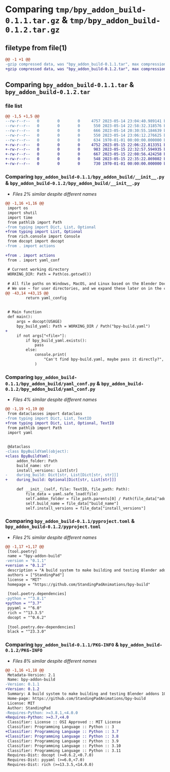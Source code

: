 # Comparing `tmp/bpy_addon_build-0.1.1.tar.gz` & `tmp/bpy_addon_build-0.1.2.tar.gz`

## filetype from file(1)

```diff
@@ -1 +1 @@
-gzip compressed data, was "bpy_addon_build-0.1.1.tar", max compression
+gzip compressed data, was "bpy_addon_build-0.1.2.tar", max compression
```

## Comparing `bpy_addon_build-0.1.1.tar` & `bpy_addon_build-0.1.2.tar`

### file list

```diff
@@ -1,5 +1,5 @@
--rw-r--r--   0        0        0     4757 2023-05-14 23:04:40.989141 bpy_addon_build-0.1.1/bpy_addon_build/__init__.py
--rw-r--r--   0        0        0      550 2023-05-14 22:58:32.318576 bpy_addon_build-0.1.1/bpy_addon_build/actions.py
--rw-r--r--   0        0        0      666 2023-05-14 20:30:55.184639 bpy_addon_build-0.1.1/bpy_addon_build/yaml_conf.py
--rw-r--r--   0        0        0      550 2023-05-14 23:06:12.276625 bpy_addon_build-0.1.1/pyproject.toml
--rw-r--r--   0        0        0      634 1970-01-01 00:00:00.000000 bpy_addon_build-0.1.1/PKG-INFO
+-rw-r--r--   0        0        0     4752 2023-05-15 22:06:22.813351 bpy_addon_build-0.1.2/bpy_addon_build/__init__.py
+-rw-r--r--   0        0        0      983 2023-05-15 22:32:57.594935 bpy_addon_build-0.1.2/bpy_addon_build/actions.py
+-rw-r--r--   0        0        0      667 2023-05-15 22:08:56.424258 bpy_addon_build-0.1.2/bpy_addon_build/yaml_conf.py
+-rw-r--r--   0        0        0      548 2023-05-15 22:35:22.869802 bpy_addon_build-0.1.2/pyproject.toml
+-rw-r--r--   0        0        0      730 1970-01-01 00:00:00.000000 bpy_addon_build-0.1.2/PKG-INFO
```

### Comparing `bpy_addon_build-0.1.1/bpy_addon_build/__init__.py` & `bpy_addon_build-0.1.2/bpy_addon_build/__init__.py`

 * *Files 2% similar despite different names*

```diff
@@ -1,16 +1,16 @@
 import os
 import shutil
 import time
 from pathlib import Path
-from typing import Dict, List, Optional
+from typing import List, Optional
 from rich.console import Console
 from docopt import docopt
-from . import actions
 
+from . import actions
 from . import yaml_conf
 
 # Current working directory
 WORKING_DIR: Path = Path(os.getcwd())
 
 # All file paths on Windows, MacOS, and Linux based on the Blender Docs
 # We use ~ for user directories, and we expand these later on in the code
@@ -43,14 +43,15 @@
         return yaml_config
 
 
 # Main function
 def main():
     args = docopt(USAGE)
     bpy_build_yaml: Path = WORKING_DIR / Path("bpy-build.yaml")
+
     if not args["<file>"]:
         if bpy_build_yaml.exists():
             pass
         else:
             console.print(
                 "Can't find bpy-build.yaml, maybe pass it directly?", style="bold red"
             )
```

### Comparing `bpy_addon_build-0.1.1/bpy_addon_build/yaml_conf.py` & `bpy_addon_build-0.1.2/bpy_addon_build/yaml_conf.py`

 * *Files 4% similar despite different names*

```diff
@@ -1,19 +1,19 @@
 from dataclasses import dataclass
-from typing import Dict, List, TextIO
+from typing import Dict, List, Optional, TextIO
 from pathlib import Path
 import yaml
 
 
 @dataclass
-class BpyBuildYaml(object):
+class BpyBuildYaml:
     addon_folder: Path
     build_name: str
     install_versions: List[str]
-    during_build: Dict[str, List[Dict[str, str]]]
+    during_build: Optional[Dict[str, List[str]]]
 
     def __init__(self, file: TextIO, file_path: Path):
         file_data = yaml.safe_load(file)
         self.addon_folder = file_path.parents[0] / Path(file_data["addon_folder"])
         self.build_name = file_data["build_name"]
         self.install_versions = file_data["install_versions"]
```

### Comparing `bpy_addon_build-0.1.1/pyproject.toml` & `bpy_addon_build-0.1.2/pyproject.toml`

 * *Files 2% similar despite different names*

```diff
@@ -1,17 +1,17 @@
 [tool.poetry]
 name = "bpy-addon-build"
-version = "0.1.1"
+version = "0.1.2"
 description = "A build system to make building and testing Blender addons 10 times easier"
 authors = ["StandingPad"]
 license = "MIT"
 homepage = "https://github.com/StandingPadAnimations/bpy-build"
 
 [tool.poetry.dependencies]
-python = "^3.8.1"
+python = "^3.7"
 pyyaml = "^6.0"
 rich = "^13.3.5"
 docopt = "^0.6.2"
 
 [tool.poetry.dev-dependencies]
 black = "^23.3.0"
```

### Comparing `bpy_addon_build-0.1.1/PKG-INFO` & `bpy_addon_build-0.1.2/PKG-INFO`

 * *Files 8% similar despite different names*

```diff
@@ -1,16 +1,18 @@
 Metadata-Version: 2.1
 Name: bpy-addon-build
-Version: 0.1.1
+Version: 0.1.2
 Summary: A build system to make building and testing Blender addons 10 times easier
 Home-page: https://github.com/StandingPadAnimations/bpy-build
 License: MIT
 Author: StandingPad
-Requires-Python: >=3.8.1,<4.0.0
+Requires-Python: >=3.7,<4.0
 Classifier: License :: OSI Approved :: MIT License
 Classifier: Programming Language :: Python :: 3
+Classifier: Programming Language :: Python :: 3.7
+Classifier: Programming Language :: Python :: 3.8
 Classifier: Programming Language :: Python :: 3.9
 Classifier: Programming Language :: Python :: 3.10
 Classifier: Programming Language :: Python :: 3.11
 Requires-Dist: docopt (>=0.6.2,<0.7.0)
 Requires-Dist: pyyaml (>=6.0,<7.0)
 Requires-Dist: rich (>=13.3.5,<14.0.0)
```

